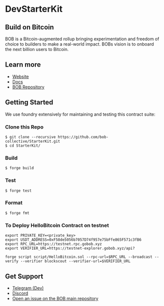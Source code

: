 # DevStarterKit

## Build on Bitcoin

BOB is a Bitcoin-augmented rollup bringing experimentation and freedom of choice to builders to make a real-world impact. BOBs vision is to onboard the next billion users to Bitcoin.

## Learn more

- [Website](https://www.gobob.xyz/)
- [Docs](https://docs.gobob.xyz/)
- [BOB Repository](https://github.com/bob-collective/bob)

## Getting Started

We use foundry extensively for maintaining and testing this contract suite:

### Clone this Repo

```shell
$ git clone --recursive https://github.com/bob-collective/StarterKit.git
$ cd StarterKit/
```

### Build

```shell
$ forge build
```

### Test

```shell
$ forge test
```

### Format

```shell
$ forge fmt
```

### To Deploy HelloBitcoin Contract on testnet

```shell
export PRIVATE_KEY=<private_key>
export USDT_ADDRESS=0xF58de5056b7057D74f957e75bFfe865F571c3fB6
export RPC_URL=https://testnet.rpc.gobob.xyz
export VERIFIER_URL=https://testnet-explorer.gobob.xyz/api?

forge script script/HelloBitcoin.sol --rpc-url=$RPC_URL --broadcast --verify --verifier blockscout --verifier-url=$VERIFIER_URL
```

## Get Support

- [Telegram (Dev)](https://t.me/+CyIcLW2nfaFlNDc1)
- [Discord](https://discordapp.com/invite/interlay)
- [Open an issue on the BOB main repository](https://github.com/bob-collective/bob/issues)
